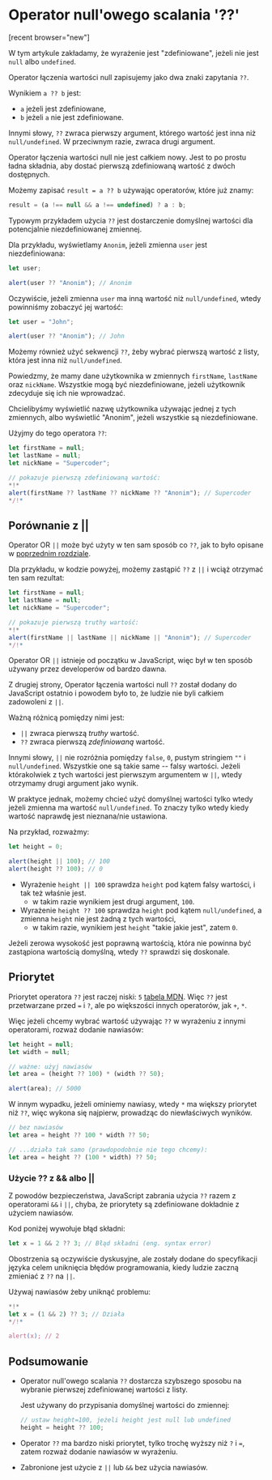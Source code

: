# Operator null'owego scalania '??'

[recent browser="new"]

W tym artykule zakładamy, że wyrażenie jest "zdefiniowane", jeżeli nie jest `null` albo `undefined`.

Operator łączenia wartości null zapisujemy jako dwa znaki zapytania `??`.

Wynikiem `a ?? b` jest:
- `a` jeżeli jest zdefiniowane,
- `b` jeżeli `a` nie jest zdefiniowane.


Innymi słowy, `??` zwraca pierwszy argument, którego wartość jest inna niż `null/undefined`. W przeciwnym razie, zwraca drugi argument.

Operator łączenia wartości null nie jest całkiem nowy. Jest to po prostu ładna składnia, aby dostać pierwszą zdefiniowaną wartość z dwóch dostępnych.

Możemy zapisać `result = a ?? b` używając operatorów, które już znamy:

```js
result = (a !== null && a !== undefined) ? a : b;
```

Typowym przykładem użycia `??` jest dostarczenie domyślnej wartości dla potencjalnie niezdefiniowanej zmiennej.

Dla przykładu, wyświetlamy `Anonim`, jeżeli zmienna `user` jest niezdefiniowana:

```js run
let user;

alert(user ?? "Anonim"); // Anonim
```

Oczywiście, jeżeli zmienna `user` ma inną wartość niż `null/undefined`, wtedy powinniśmy zobaczyć jej wartość:

```js run
let user = "John";

alert(user ?? "Anonim"); // John
```

Możemy również użyć sekwencji `??`, żeby wybrać pierwszą wartość  z listy, która jest inna niż `null/undefined`.

Powiedzmy, że mamy dane użytkownika w zmiennych `firstName`, `lastName` oraz `nickName`. Wszystkie mogą być niezdefiniowane, jeżeli użytkownik zdecyduje się ich nie wprowadzać.

Chcielibyśmy wyświetlić nazwę użytkownika używając jednej z tych zmiennych, albo wyświetlić "Anonim", jeżeli wszystkie są niezdefiniowane.

Użyjmy do tego operatora `??`:

```js run
let firstName = null;
let lastName = null;
let nickName = "Supercoder";

// pokazuje pierwszą zdefiniowaną wartość:
*!*
alert(firstName ?? lastName ?? nickName ?? "Anonim"); // Supercoder
*/!*
```

## Porównanie z ||

Operator OR `||` może być użyty w ten sam sposób co `??`, jak to było opisane w [poprzednim rozdziale](info:logical-operators#or-finds-the-first-truthy-value).

Dla przykładu, w kodzie powyżej, możemy zastąpić `??` z `||` i wciąż otrzymać ten sam rezultat:

```js run
let firstName = null;
let lastName = null;
let nickName = "Supercoder";

// pokazuje pierwszą truthy wartość:
*!*
alert(firstName || lastName || nickName || "Anonim"); // Supercoder
*/!*
```

Operator OR `||` istnieje od początku w JavaScript, więc był w ten sposób używany przez developerów od bardzo dawna.

Z drugiej strony, Operator łączenia wartości null `??` został dodany do JavaScript ostatnio i powodem było to, że ludzie nie byli całkiem zadowoleni z `||`.

Ważną różnicą pomiędzy nimi jest:
- `||` zwraca pierwszą *truthy* wartość.
- `??` zwraca pierwszą *zdefiniowaną* wartość.

Innymi słowy, `||` nie rozróżnia pomiędzy `false`, `0`, pustym stringiem `""` i `null/undefined`. Wszystkie one są takie same -- falsy wartości. Jeżeli którakolwiek z tych wartości jest pierwszym argumentem w `||`, wtedy otrzymamy drugi argument jako wynik.

W praktyce jednak, możemy chcieć użyć domyślnej wartości tylko wtedy jeżeli zmienna ma wartość `null/undefined`. To znaczy tylko wtedy kiedy wartość naprawdę jest nieznana/nie ustawiona.

Na przykład, rozważmy:

```js run
let height = 0;

alert(height || 100); // 100
alert(height ?? 100); // 0
```

- Wyrażenie `height || 100` sprawdza `height` pod kątem falsy wartości, i tak też właśnie jest.
    - w takim razie wynikiem jest drugi argument, `100`.
- Wyrażenie `height ?? 100` sprawdza `height` pod kątem `null/undefined`, a zmienna `height` nie jest żadną z tych wartości,
    - w takim razie, wynikiem jest `height` "takie jakie jest", zatem `0`.

Jeżeli zerowa wysokość jest poprawną wartością, która nie powinna być zastąpiona wartością domyślną, wtedy `??` sprawdzi się doskonale.

## Priorytet

Priorytet operatora `??` jest raczej niski: `5` [tabela MDN](https://developer.mozilla.org/en-US/docs/Web/JavaScript/Reference/Operators/Operator_Precedence#Table). Więc `??` jest przetwarzane przed `=` i `?`, ale po większości innych operatorów, jak `+`, `*`.

Więc jeżeli chcemy wybrać wartość używając `??` w wyrażeniu z innymi operatorami, rozważ dodanie nawiasów:

```js run
let height = null;
let width = null;

// ważne: użyj nawiasów
let area = (height ?? 100) * (width ?? 50);

alert(area); // 5000
```

W innym wypadku, jeżeli ominiemy nawiasy, wtedy `*` ma większy priorytet niż `??`, więc wykona się najpierw, prowadząc do niewłaściwych wyników.

```js
// bez nawiasów
let area = height ?? 100 * width ?? 50;

// ...działa tak samo (prawdopodobnie nie tego chcemy):
let area = height ?? (100 * width) ?? 50;
```

### Użycie ?? z && albo ||

Z powodów bezpieczeństwa, JavaScript zabrania użycia `??` razem z operatorami `&&` i `||`, chyba, że priorytety są zdefiniowane dokładnie z użyciem nawiasów.

Kod poniżej wywołuje błąd składni:

```js run
let x = 1 && 2 ?? 3; // Błąd składni (eng. syntax error)
```

Obostrzenia są oczywiście dyskusyjne, ale zostały dodane do specyfikacji języka celem uniknięcia błędów programowania, kiedy ludzie zaczną zmieniać z `??` na `||`.

Używaj nawiasów żeby uniknąć problemu:

```js run
*!*
let x = (1 && 2) ?? 3; // Działa
*/!*

alert(x); // 2
```

## Podsumowanie

- Operator null'owego scalania `??` dostarcza szybszego sposobu na wybranie pierwszej zdefiniowanej wartości z listy.

    Jest używany do przypisania domyślnej wartości do zmiennej:

    ```js
    // ustaw height=100, jeżeli height jest null lub undefined
    height = height ?? 100;
    ```

- Operator `??` ma bardzo niski priorytet, tylko trochę wyższy niż `?` i `=`, zatem rozważ dodanie nawiasów w wyrażeniu.
- Zabronione jest użycie z `||` lub `&&` bez użycia nawiasów.
